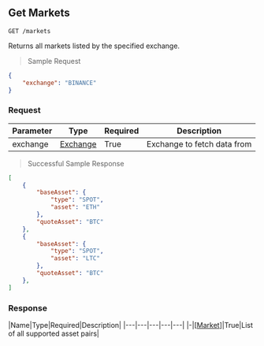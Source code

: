 
## Get Markets

`GET /markets`

Returns all markets listed by the specified exchange.

> Sample Request

```json
{
    "exchange": "BINANCE"
}
```

### Request

|Parameter|Type|Required|Description|
|---|---|---|---|
|exchange|[Exchange](#exchange)|True|Exchange to fetch data from|

> Successful Sample Response

```json
[
    {
        "baseAsset": {
            "type": "SPOT",
            "asset": "ETH"
        },
        "quoteAsset": "BTC"
    },
    {
        "baseAsset": {
            "type": "SPOT",
            "asset": "LTC"
        },
        "quoteAsset": "BTC"
    },
]
```

### Response

|Name|Type|Required|Description|
|---|---|---|---|---|
|-|[[Market](#market)]|True|List of all supported asset pairs|
